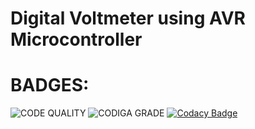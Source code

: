 # Digital Voltmeter using AVR Microcontroller

# BADGES:

![CODE QUALITY](https://api.codiga.io/project/31774/score/svg)
![CODIGA GRADE](https://api.codiga.io/project/31774/status/svg)
[![Codacy Badge](https://app.codacy.com/project/badge/Grade/a8ba8d9fc7d84526a582c4f283f057b2)](https://www.codacy.com/gh/Bhavana2507/M2_EmbSys/dashboard?utm_source=github.com&amp;utm_medium=referral&amp;utm_content=Bhavana2507/M2_EmbSys&amp;utm_campaign=Badge_Grade)

